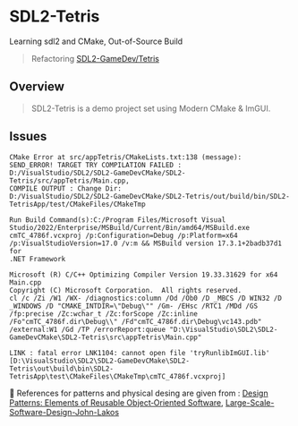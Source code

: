 # SDL2-Tetris
Learning sdl2 and CMake, Out-of-Source Build
> Refactoring [SDL2-GameDev/Tetris](https://github.com/guyllaumedemers/SDL2-GameDev/tree/master/SDL2-Tetris)

## Overview
> SDL2-Tetris is a demo project set using Modern CMake & ImGUI.

## Issues
```
CMake Error at src/appTetris/CMakeLists.txt:138 (message):
SEND_ERROR! TARGET TRY COMPILATION FAILED :
D:/VisualStudio/SDL2/SDL2-GameDevCMake/SDL2-Tetris/src/appTetris/Main.cpp,
COMPILE OUTPUT : Change Dir:
D:/VisualStudio/SDL2/SDL2-GameDevCMake/SDL2-Tetris/out/build/bin/SDL2-TetrisApp/test/CMakeFiles/CMakeTmp

Run Build Command(s):C:/Program Files/Microsoft Visual
Studio/2022/Enterprise/MSBuild/Current/Bin/amd64/MSBuild.exe
cmTC_4786f.vcxproj /p:Configuration=Debug /p:Platform=x64
/p:VisualStudioVersion=17.0 /v:m && MSBuild version 17.3.1+2badb37d1 for
.NET Framework

Microsoft (R) C/C++ Optimizing Compiler Version 19.33.31629 for x64
Main.cpp
Copyright (C) Microsoft Corporation.  All rights reserved.
cl /c /Zi /W1 /WX- /diagnostics:column /Od /Ob0 /D _MBCS /D WIN32 /D _WINDOWS /D "CMAKE_INTDIR=\"Debug\"" /Gm- /EHsc /RTC1 /MDd /GS /fp:precise /Zc:wchar_t /Zc:forScope /Zc:inline /Fo"cmTC_4786f.dir\Debug\\" /Fd"cmTC_4786f.dir\Debug\vc143.pdb" /external:W1 /Gd /TP /errorReport:queue "D:\VisualStudio\SDL2\SDL2-GameDevCMake\SDL2-Tetris\src\appTetris\Main.cpp"

LINK : fatal error LNK1104: cannot open file 'tryRunlibImGUI.lib'
[D:\VisualStudio\SDL2\SDL2-GameDevCMake\SDL2-Tetris\out\build\bin\SDL2-TetrisApp\test\CMakeFiles\CMakeTmp\cmTC_4786f.vcxproj]
```

💬 References for patterns and physical desing are given from : [Design Patterns: Elements of Reusable Object‑Oriented Software](https://www.amazon.ca/-/fr/Gamma-Erich-ebook/dp/B000SEIBB8), [Large-Scale-Software-Design-John-Lakos](https://www.amazon.ca/Large-Scale-Software-Design-John-Lakos/dp/0201633620)
